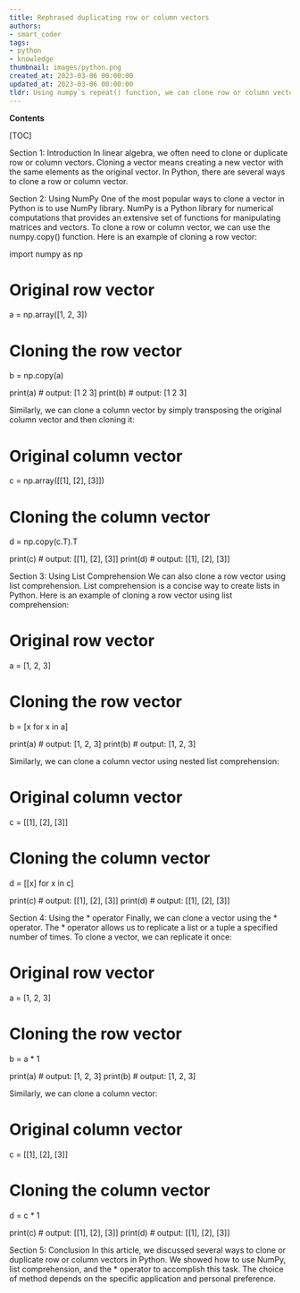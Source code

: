 ```yaml
---
title: Rephrased duplicating row or column vectors
authors:
- smart_coder
tags:
- python
- knowledge
thumbnail: images/python.png
created_at: 2023-03-06 00:00:00
updated_at: 2023-03-06 00:00:00
tldr: Using numpy`s repeat() function, we can clone row or column vectors in Python.
---
```


**Contents**

[TOC]

Section 1: Introduction
In linear algebra, we often need to clone or duplicate row or column vectors. Cloning a vector means creating a new vector with the same elements as the original vector. In Python, there are several ways to clone a row or column vector.

Section 2: Using NumPy
One of the most popular ways to clone a vector in Python is to use NumPy library. NumPy is a Python library for numerical computations that provides an extensive set of functions for manipulating matrices and vectors. To clone a row or column vector, we can use the numpy.copy() function. Here is an example of cloning a row vector:

import numpy as np

# Original row vector
a = np.array([1, 2, 3])

# Cloning the row vector
b = np.copy(a)

print(a) # output: [1 2 3]
print(b) # output: [1 2 3]

Similarly, we can clone a column vector by simply transposing the original column vector and then cloning it:

# Original column vector
c = np.array([[1], [2], [3]])

# Cloning the column vector
d = np.copy(c.T).T

print(c) # output: [[1], [2], [3]]
print(d) # output: [[1], [2], [3]]

Section 3: Using List Comprehension
We can also clone a row vector using list comprehension. List comprehension is a concise way to create lists in Python. Here is an example of cloning a row vector using list comprehension:

# Original row vector
a = [1, 2, 3]

# Cloning the row vector
b = [x for x in a]

print(a) # output: [1, 2, 3]
print(b) # output: [1, 2, 3]

Similarly, we can clone a column vector using nested list comprehension:

# Original column vector
c = [[1], [2], [3]]

# Cloning the column vector
d = [[x] for x in c]

print(c) # output: [[1], [2], [3]]
print(d) # output: [[1], [2], [3]]

Section 4: Using the * operator
Finally, we can clone a vector using the * operator. The * operator allows us to replicate a list or a tuple a specified number of times. To clone a vector, we can replicate it once:

# Original row vector
a = [1, 2, 3]

# Cloning the row vector
b = a * 1

print(a) # output: [1, 2, 3]
print(b) # output: [1, 2, 3]

Similarly, we can clone a column vector:

# Original column vector
c = [[1], [2], [3]]

# Cloning the column vector
d = c * 1

print(c) # output: [[1], [2], [3]]
print(d) # output: [[1], [2], [3]]

Section 5: Conclusion
In this article, we discussed several ways to clone or duplicate row or column vectors in Python. We showed how to use NumPy, list comprehension, and the * operator to accomplish this task. The choice of method depends on the specific application and personal preference.
